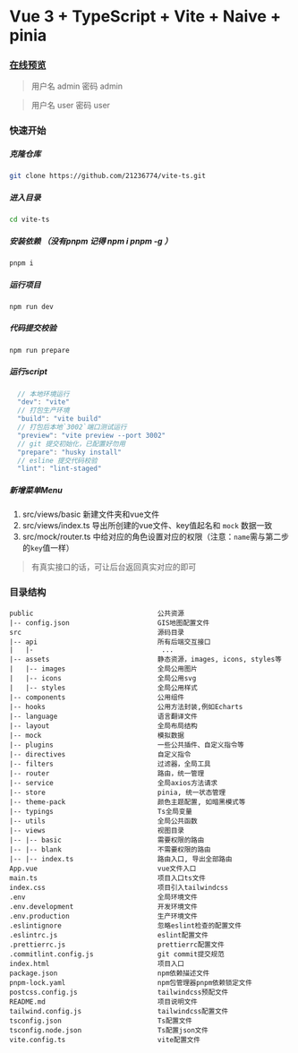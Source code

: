 # Vue 3 + TypeScript + Vite + Naive + pinia

### [在线预览](http://123.207.197.245:8080/xdd-admin/)
> 用户名 admin 密码 admin

> 用户名 user  密码 user

### 快速开始

##### 克隆仓库
```bash
git clone https://github.com/21236774/vite-ts.git
```

##### 进入目录
```bash
cd vite-ts
```

##### 安装依赖 （没有pnpm 记得 npm i pnpm -g ）
```bash
pnpm i
```

##### 运行项目
```bash
npm run dev
```

##### 代码提交校验
```bash
npm run prepare
```

##### 运行script

``` javascript
  // 本地环境运行
  "dev": "vite"
  // 打包生产环境
  "build": "vite build"
  // 打包后本地`3002`端口测试运行
  "preview": "vite preview --port 3002"
  // git 提交初始化，已配置好勿用
  "prepare": "husky install"
  // esline 提交代码校验
  "lint": "lint-staged"
```

##### 新增菜单Menu
1. src/views/basic 新建文件夹和vue文件
2. src/views/index.ts 导出所创建的vue文件、key值起名和 `mock` 数据一致
3. src/mock/router.ts 中给对应的角色设置对应的权限（注意：`name`需与第二步的`key`值一样）

> 有真实接口的话，可让后台返回真实对应的即可

### 目录结构
```
public                               公共资源
|-- config.json                      GIS地图配置文件
src                                  源码目录
|-- api                              所有后端交互接口
|   |-                                ...
|-- assets                           静态资源，images, icons, styles等
|   |-- images                       全局公用图片
|   |-- icons                        全局公用svg
|   |-- styles                       全局公用样式
|-- components                       公用组件
|-- hooks                            公用方法封装,例如Echarts 
|-- language                         语言翻译文件
|-- layout                           全局布局结构
|-- mock                             模拟数据
|-- plugins                          一些公共插件、自定义指令等
|-- directives                       自定义指令
|-- filters                          过滤器，全局工具
|-- router                           路由，统一管理
|-- service                          全局axios方法请求
|-- store                            pinia, 统一状态管理
|-- theme-pack                       颜色主题配置, 如暗黑模式等
|-- typings                          Ts全局变量
|-- utils                            全局公共函数
|-- views                            视图目录
|-- |-- basic                        需要权限的路由
|-- |-- blank                        不需要权限的路由
|-- |-- index.ts                     路由入口, 导出全部路由
App.vue                              vue文件入口
main.ts                              项目入口ts文件
index.css                            项目引入tailwindcss
.env                                 全局环境文件
.env.development                     开发环境文件
.env.production                      生产环境文件
.eslintignore                        忽略eslint检查的配置文件
.eslintrc.js                         eslint配置文件
.prettierrc.js                       prettierrc配置文件
.commitlint.config.js                git commit提交规范
index.html                           项目入口
package.json                         npm依赖描述文件
pnpm-lock.yaml                       npm包管理器pnpm依赖锁定文件
postcss.config.js                    tailwindcss预配文件
README.md                            项目说明文件
tailwind.config.js                   tailwindcss配置文件
tsconfig.json                        Ts配置文件
tsconfig.node.json                   Ts配置json文件
vite.config.ts                       vite配置文件
```
